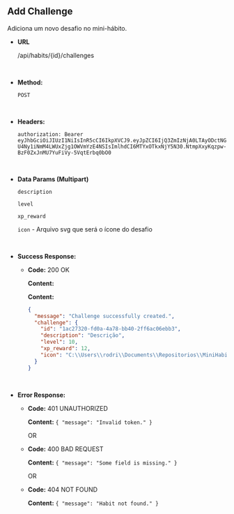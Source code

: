 ## **Add Challenge**

Adiciona um novo desafio no mini-hábito.

- **URL**

  /api/habits/{id}/challenges

</br>

- **Method:**

  `POST`

</br>

- **Headers:**

  `authorization: Bearer eyJhbGciOiJIUzI1NiIsInR5cCI6IkpXVCJ9.eyJpZCI6IjQ3ZmIzNjA0LTAyODctNGU4Ny1iNmM4LWUxZjg1OWVmYzE4NSIsImlhdCI6MTYxOTkxNjY5N30.NtmpXxyKqzpw-BzF0ZxJnMU7YuFiVy-5VqtErbq0bO0`

</br>

- **Data Params (Multipart)**

  `description`

  `level`

  `xp_reward`

  `icon` - Arquivo svg que será o ícone do desafio

</br>

- **Success Response:**

  - **Code:** 200 OK

    **Content:**

    **Content:**

    ```json
    {
      "message": "Challenge successfully created.",
      "challenge": {
        "id": "1ac27320-fd0a-4a78-bb40-2ff6ac06ebb3",
        "description": "Descrição",
        "level": 10,
        "xp_reward": 12,
        "icon": "C:\\Users\\rodri\\Documents\\Repositorios\\MiniHabits\\mini-habits-backend\\tmp\\uploads\\155215fe03c18d9dc81e3f0b1c8fb819-Mini-Habits.svg"
      }
    }
    ```

</br>

- **Error Response:**

  - **Code:** 401 UNAUTHORIZED

    **Content:** `{ "message": "Invalid token." }`

    OR

  - **Code:** 400 BAD REQUEST

    **Content:** `{ "message": "Some field is missing." }`

    OR

  - **Code:** 404 NOT FOUND

    **Content:** `{ "message": "Habit not found." }`
